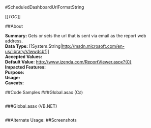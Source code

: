 #ScheduledDashboardUrlFormatString

[[_TOC_]]

##About

**Summary:**  Gets or sets the url that is sent via email as the report web address.   
**Data Type:** [[System.String|http://msdn.microsoft.com/en-us/library/s1wwdcbf]]  
**Accepted Values:**   
**Default Value:** http://www.izenda.com/ReportViewer.aspx?{0}  
**Impacted Features:**   
**Purpose:**   
**Usage:**   
**Caveats:**   

##Code Samples
###Global.asax (C♯)

```csharp
```

###Global.asax (VB.NET)

```visualbasic
```
##Alternate Usage: 
##Screenshots
